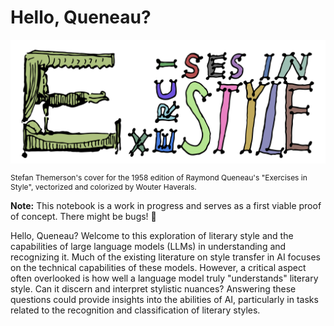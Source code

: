# Hello, Queneau?


<img src="img/ex_in_style-COLOR2.png" width="600">
<p style="font-size: 12px;">Stefan Themerson's cover for the 1958 edition of Raymond Queneau's "Exercises in Style", vectorized and colorized by Wouter Haverals.</p>


**Note:** This notebook is a work in progress and serves as a first viable proof of concept. There might be bugs! 🐞

Hello, Queneau? Welcome to this exploration of literary style and the capabilities of large language models (LLMs) in understanding and recognizing it. Much of the existing literature on style transfer in AI focuses on the technical capabilities of these models. However, a critical aspect often overlooked is how well a language model truly "understands" literary style. Can it discern and interpret stylistic nuances? Answering these questions could provide insights into the abilities of AI, particularly in tasks related to the recognition and classification of literary styles.